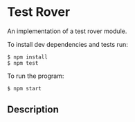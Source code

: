 # Test Rover

An implementation of a test rover module. 

To install dev dependencies and tests run:
```
$ npm install
$ npm test
```

To run the program:
```
$ npm start
```

## Description

